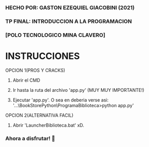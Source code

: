 ### HECHO POR: GASTON EZEQUIEL GIACOBINI (2021)

### TP FINAL: INTRODUCCION A LA PROGRAMACION
### [POLO TECNOLOGICO MINA CLAVERO]

# INSTRUCCIONES

OPCION 1(PROS Y CRACKS)

1) Abrir el CMD

2) Ir hasta la ruta del archivo 'app.py' (MUY MUY IMPORTANTE!)

3) Ejecutar 'app.py'.
O sea en deberia verse asi:
	'...\BookStorePython\ProgramaBiblioteca>python app.py' 

OPCION 2(ALTERNATIVA FACIL)

1) Abrir 'LauncherBiblioteca.bat' xD.

### Ahora a disfrutar! 🎉
